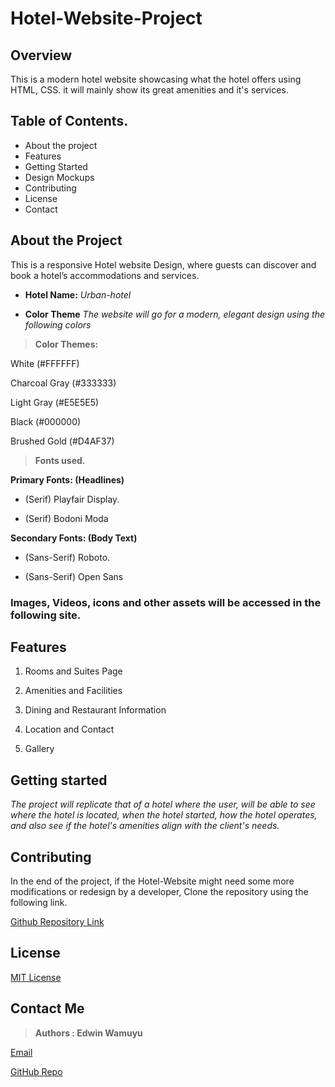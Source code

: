 # Hotel-Website-Project
## Overview
This is a modern hotel website showcasing what  the hotel offers using HTML, CSS.
it will mainly show its great amenities and it's services. 
## Table of Contents.
- About the project
- Features
- Getting Started
- Design Mockups
- Contributing
- License
- Contact
## About the Project
This is a responsive Hotel website Design, where guests can discover and book a hotel’s accommodations and services.

- **Hotel Name:** *Urban-hotel*

- **Color Theme** *The website will go for a modern, elegant design using the following colors*

> **Color Themes:**

White (#FFFFFF)

Charcoal Gray (#333333)

Light Gray (#E5E5E5)

Black (#000000)

Brushed Gold (#D4AF37)

> **Fonts used.**

**Primary Fonts: (Headlines)**

- (Serif) Playfair Display.

- (Serif) Bodoni Moda

**Secondary Fonts: (Body Text)**

- (Sans-Serif) Roboto.

- (Sans-Serif) Open Sans

### Images, Videos, icons and other assets will be accessed in the following site.

## Features
1. Rooms and Suites Page

2. Amenities and Facilities

3. Dining and Restaurant Information

4. Location and Contact

5. Gallery

## Getting started
*The project will replicate that of a hotel where the user, will be able to see where the hotel is located, when the hotel started, how the hotel operates, and also see if the hotel's amenities align with the client's needs.*

## Contributing
In the end of the project, if the Hotel-Website might need some more modifications or redesign by a developer, Clone the repository using the following link.

[Github Repository Link](https://github.com/muchemiwamuyu/Hotel-Website-Project)

## License

[MIT License]()

## Contact Me

> **Authors : Edwin Wamuyu** 

 [Email](muchemiedwin68@gmail.com)

 [GitHub Repo](https://github.com/muchemiwamuyu)








